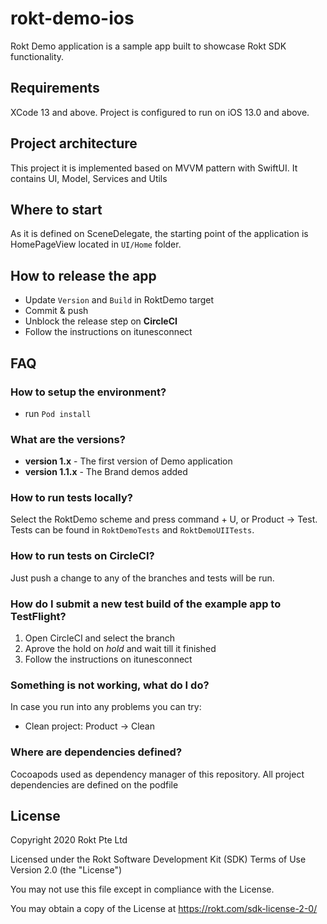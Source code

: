 # rokt-demo-ios
Rokt Demo application is a sample app built to showcase Rokt SDK functionality.

## Requirements

XCode 13 and above. Project is configured to run on iOS 13.0 and above.

## Project architecture

This project it is implemented based on MVVM pattern with SwiftUI.
It contains UI, Model, Services and Utils 

## Where to start

As it is defined on SceneDelegate, the starting point of the application is HomePageView located in `UI/Home` folder.

## How to release the app
- Update `Version` and `Build` in RoktDemo target
- Commit & push
- Unblock the release step on **CircleCI**
- Follow the instructions on itunesconnect

## FAQ

### How to setup the environment?
- run `Pod install`

### What are the versions?

* **version 1.x** - The first version of Demo application
* **version 1.1.x** - The Brand demos added

### How to run tests locally?

Select the RoktDemo scheme and press command + U, or Product -> Test.
Tests can be found in `RoktDemoTests` and `RoktDemoUIITests`.

### How to run tests on CircleCI?

Just push a change to any of the branches and tests will be run.

### How do I submit a new test build of the example app to TestFlight?

1. Open CircleCI and select the branch
2. Aprove the hold on *hold* and wait till it finished
3. Follow the instructions on itunesconnect

### Something is not working, what do I do?

In case you run into any problems you can try:

* Clean project: Product -> Clean

### Where are dependencies defined?
Cocoapods used as dependency manager of this repository. All project dependencies are defined on the podfile

## License

Copyright 2020 Rokt Pte Ltd

Licensed under the Rokt Software Development Kit (SDK) Terms of Use
Version 2.0 (the "License")

You may not use this file except in compliance with the License.

You may obtain a copy of the License at https://rokt.com/sdk-license-2-0/